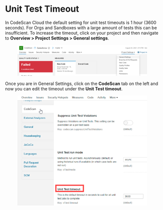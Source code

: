 # Unit Test Timeout

In CodeScan Cloud the default setting for unit test timeouts is 1 hour (3600 seconds). For Orgs and Sandboxes with a large amount of tests this can be insufficient. To increase the timeout, click on your project and then navigate to **Overview > Project Settings > General settings**.

<figure><img src="../../../../.gitbook/assets/image (448).png" alt=""><figcaption></figcaption></figure>

Once you are in General Settings, click on the **CodeScan** tab on the left and now you can edit the timeout under the **Unit Test timeout**.

<figure><img src="../../../../.gitbook/assets/image (449).png" alt="" width="488"><figcaption></figcaption></figure>
